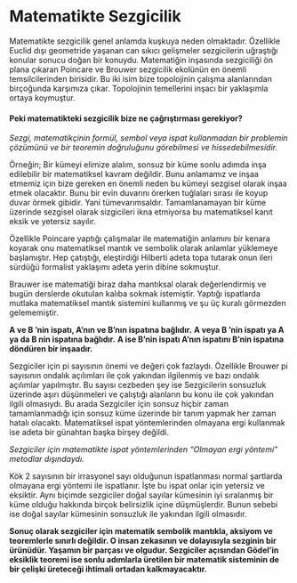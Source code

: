 # Matematikte Sezgicilik

Matematikte sezgicilik genel anlamda kuşkuya neden olmaktadır. Özellikle Euclid dışı geometride yaşanan can sıkıcı gelişmeler sezgicilerin uğraştığı konular sonucu doğan bir konuydu.
Matematiğin inşasında sezgiciliği ön plana çıkaran Poincare ve Brouwer sezgicilik ekolünün en önemli temsilcilerinden birisidir. Bu iki isim bize topolojinin çalışma alanlarından birçoğunda karşımıza çıkar. Topolojinin temellerini inşacı bir yaklaşımla ortaya koymuştur.

#### Peki matematikteki sezgicilik bize ne çağrıştırması gerekiyor?

*Sezgi, matematikçinin formül, sembol veya ispat kullanmadan bir problemin çözümünü ve bir teoremin doğruluğunu görebilmesi ve hissedebilmesidir.*

Örneğin; Bir kümeyi elimize alalım, sonsuz bir küme sonlu adımda inşa edilebilir bir matematiksel kavram değildir. Bunu anlamamız ve inşaa etmemiz için bize gereken en önemli neden bu kümeyi sezgisel olarak inşaa etmek olacaktır. Bunu bir evin duvarını örerken tuğlaları sırası ile koyup duvar örmek gibidir. Yani tümevarımsaldır. Tamamlanamayan bir küme üzerinde sezgisel olarak sizgicileri ikna etmiyorsa bu matematiksel kanıt eksik ve yetersiz sayılır.

Özellikle Poincare yaptığı çalışmalar ile matematiğin anlamını bir kenara koyarak onu matematiksel mantık ve sembolik olarak anlamlar yüklemeye başlamıştır.
Hep çatıştığı, eleştirdiği Hilberti adeta topa tutarak onun ileri sürdüğü formalist yaklaşımı adeta yerin dibine sokmuştur.

Brauwer ise matematiği biraz daha mantıksal olarak değerlendirmiş ve bugün derslerde okutulan kalıba sokmak istemiştir. Yaptığı ispatlarda mutlaka matematiksel mantık sistemini kullanmış ve şu üç kuralı görmezden gelememiştir.

**A ve B ’nin ispatı, A’nın ve B’nın ispatına bağlıdır.**
**A veya B ’nin ispatı ya A ya da B nin ispatına bağlıdır.**
**A ise B’nin ispatı A’nın ispatını B’nin ispatına döndüren bir inşaadır.**

Sezgiciler için pi sayısının önemi ve değeri çok fazlaydı. Özellikle Brouwer pi sayısının ondalık açılımları ile çok yakından ilgilenmiş ve bazı ondalık açılımlar yapılmıştır. Bu sayısı cezbeden şey ise Sezgicilerin sonsuzluk üzerinde aşırı düşünmeleri ve çalıştığı alanların bu konu ile çok yakından ilgili olmasıydı. Bu arada Sezgiciler için sonsuz hiçbir zaman tamamlanmadığı için sonsuz küme üzerinde bir tanım yapmak her zaman hatalı olacaktı. Matematiksel ispat yöntemlerinden olmayana ergi kullanmak ise adeta bir günahtan başka birşey değildi.

*Sezgiciler için matematikte ispat yöntemlerinden “Olmayan ergi yöntemi” metodlar dışındaydı.*

Kök 2 sayısının bir irrasyonel sayı olduğunun ispatlanması normal şartlarda olmayana ergi yöntemi ile ispatlanır. İşte bu ispat onlar için yetersiz ve eksiktir. Aynı biçimde sezgiciler doğal sayılar kümesinin iyi sıralanmış bir küme olduğu hakkında birçok belirsizlik içine düşmüşlerdir. Bunun sebebi ise doğal sayılar kümesinin sonsuzluk ile yakından ilgili olmasıdır.

**Sonuç olarak sezgiciler için matematik sembolik mantıkla, aksiyom ve teoremlerle sınırlı değildir. O insan zekasının ve dolayısıyla sezginin bir ürünüdür. Yaşamın bir parçası ve olgudur. Sezgiciler açısından Gödel’in eksiklik teoremi ise sonlu adımlarla üretilen bir matematik sisteminin de bir çelişki üreteceği ihtimali ortadan kalkmayacaktır.**